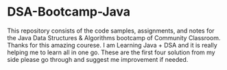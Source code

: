 # DSA-Bootcamp-Java
This repository consists of the code samples, assignments, and notes for the Java Data Structures &amp; Algorithms bootcamp of Community Classroom.
Thanks for this amazing courese. I am Learning Java + DSA and it is really helping me to learn all in one go.
These are the first four solution from my side please go through and suggest me improvement if needed.
